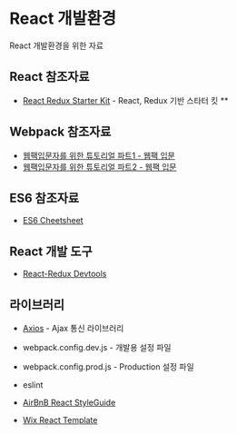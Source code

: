# React 개발환경
React 개발환경을 위한 자료


## React 참조자료
- [React Redux Starter Kit](https://github.com/davezuko/react-redux-starter-kit) - React, Redux 기반 스타터 킷 **

## Webpack 참조자료
- [웹팩입문자를 위한 튜토리얼 파트1 - 웹팩 입문](https://github.com/AriaFallah/WebpackTutorial/tree/master/ko-arahansa/part1)
- [웹팩입문자를 위한 튜토리얼 파트2 - 웹팩 입문](https://github.com/AriaFallah/WebpackTutorial/tree/master/ko-arahansa/part2)

## ES6 참조자료
- [ES6 Cheetsheet](https://github.com/DrkSephy/es6-cheatsheet/blob/master/README_ko.md)

## React 개발 도구
- [React-Redux Devtools](https://chrome.google.com/webstore/detail/redux-devtools/lmhkpmbekcpmknklioeibfkpmmfibljd)
## 라이브러리
- [Axios](https://github.com/mzabriskie/axios) - Ajax 통신 라이브러리

- webpack.config.dev.js - 개발용 설정 파일
- webpack.config.prod.js - Production 설정 파일
- eslint
- [AirBnB React StyleGuide](https://github.com/airbnb/javascript/tree/master/react)
- [Wix React Template](https://github.com/wix/react-templates)